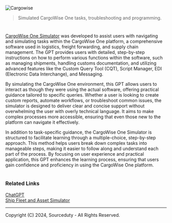 ![Cargowise](https://github.com/user-attachments/assets/59d33240-8ddf-4558-97c7-5761fd29f48a)

> Simulated CargoWise One tasks, troubleshooting and programming.

#

[CargoWise One Simulator](https://chatgpt.com/g/g-a2kwsu4NF-cargowise-one-simulator) was developed to assist users with navigating and simulating tasks within the CargoWise One platform, a comprehensive software used in logistics, freight forwarding, and supply chain management. The GPT provides users with detailed, step-by-step instructions on how to perform various functions within the software, such as managing shipments, handling customs documentation, and utilizing advanced features like the Custom Query Tool (CQT), Script Manager, EDI (Electronic Data Interchange), and Messaging.

By simulating the CargoWise One environment, this GPT allows users to interact as though they were using the actual software, offering practical guidance tailored to specific queries. Whether a user is looking to create custom reports, automate workflows, or troubleshoot common issues, the simulator is designed to deliver clear and concise support without overwhelming the user with overly technical language. It aims to make complex processes more accessible, ensuring that even those new to the platform can navigate it effectively.

In addition to task-specific guidance, the CargoWise One Simulator is structured to facilitate learning through a multiple-choice, step-by-step approach. This method helps users break down complex tasks into manageable steps, making it easier to follow along and understand each part of the process. By focusing on user experience and practical application, this GPT enhances the learning process, ensuring that users gain confidence and proficiency in using the CargoWise One platform.

#
### Related Links

[ChatGPT](https://github.com/sourceduty/ChatGPT)
<br>
[Ship Fleet and Asset Simulator](https://github.com/sourceduty/Ship_Fleet-Asset_Simulator)

***
Copyright (C) 2024, Sourceduty - All Rights Reserved.
